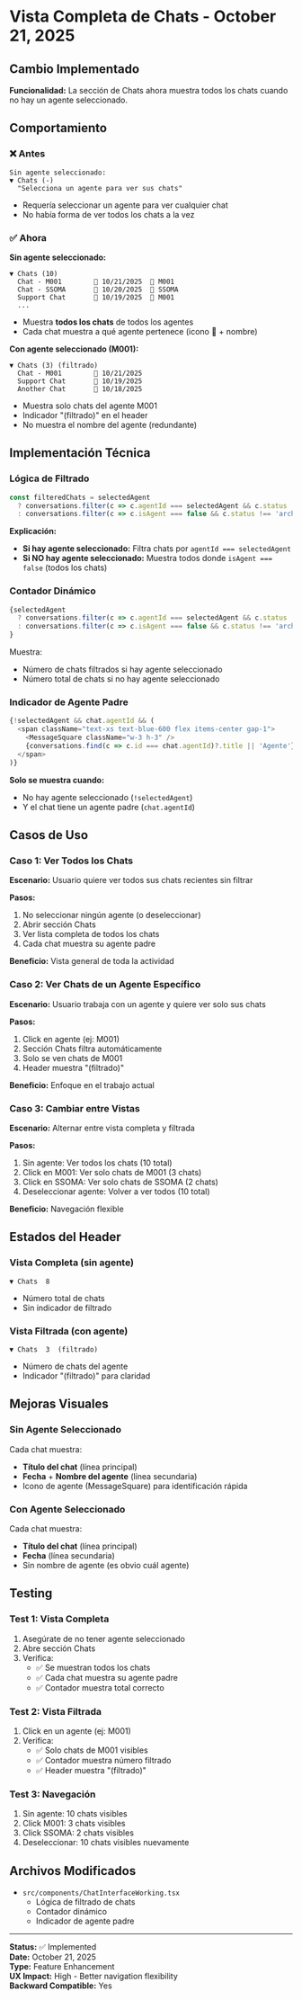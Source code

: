 # Vista Completa de Chats - October 21, 2025

## Cambio Implementado

**Funcionalidad:** La sección de Chats ahora muestra todos los chats cuando no hay un agente seleccionado.

## Comportamiento

### ❌ Antes
```
Sin agente seleccionado:
▼ Chats (-)
  "Selecciona un agente para ver sus chats"
```
- Requería seleccionar un agente para ver cualquier chat
- No había forma de ver todos los chats a la vez

### ✅ Ahora

**Sin agente seleccionado:**
```
▼ Chats (10)
  Chat - M001        📅 10/21/2025  🤖 M001
  Chat - SSOMA       📅 10/20/2025  🤖 SSOMA
  Support Chat       📅 10/19/2025  🤖 M001
  ...
```
- Muestra **todos los chats** de todos los agentes
- Cada chat muestra a qué agente pertenece (icono 🤖 + nombre)

**Con agente seleccionado (M001):**
```
▼ Chats (3) (filtrado)
  Chat - M001        📅 10/21/2025
  Support Chat       📅 10/19/2025
  Another Chat       📅 10/18/2025
```
- Muestra solo chats del agente M001
- Indicador "(filtrado)" en el header
- No muestra el nombre del agente (redundante)

## Implementación Técnica

### Lógica de Filtrado

```typescript
const filteredChats = selectedAgent 
  ? conversations.filter(c => c.agentId === selectedAgent && c.status !== 'archived')
  : conversations.filter(c => c.isAgent === false && c.status !== 'archived');
```

**Explicación:**
- **Si hay agente seleccionado:** Filtra chats por `agentId === selectedAgent`
- **Si NO hay agente seleccionado:** Muestra todos donde `isAgent === false` (todos los chats)

### Contador Dinámico

```typescript
{selectedAgent 
  ? conversations.filter(c => c.agentId === selectedAgent && c.status !== 'archived').length
  : conversations.filter(c => c.isAgent === false && c.status !== 'archived').length
}
```

Muestra:
- Número de chats filtrados si hay agente seleccionado
- Número total de chats si no hay agente seleccionado

### Indicador de Agente Padre

```typescript
{!selectedAgent && chat.agentId && (
  <span className="text-xs text-blue-600 flex items-center gap-1">
    <MessageSquare className="w-3 h-3" />
    {conversations.find(c => c.id === chat.agentId)?.title || 'Agente'}
  </span>
)}
```

**Solo se muestra cuando:**
- No hay agente seleccionado (`!selectedAgent`)
- Y el chat tiene un agente padre (`chat.agentId`)

## Casos de Uso

### Caso 1: Ver Todos los Chats
**Escenario:** Usuario quiere ver todos sus chats recientes sin filtrar

**Pasos:**
1. No seleccionar ningún agente (o deseleccionar)
2. Abrir sección Chats
3. Ver lista completa de todos los chats
4. Cada chat muestra su agente padre

**Beneficio:** Vista general de toda la actividad

### Caso 2: Ver Chats de un Agente Específico
**Escenario:** Usuario trabaja con un agente y quiere ver solo sus chats

**Pasos:**
1. Click en agente (ej: M001)
2. Sección Chats filtra automáticamente
3. Solo se ven chats de M001
4. Header muestra "(filtrado)"

**Beneficio:** Enfoque en el trabajo actual

### Caso 3: Cambiar entre Vistas
**Escenario:** Alternar entre vista completa y filtrada

**Pasos:**
1. Sin agente: Ver todos los chats (10 total)
2. Click en M001: Ver solo chats de M001 (3 chats)
3. Click en SSOMA: Ver solo chats de SSOMA (2 chats)
4. Deseleccionar agente: Volver a ver todos (10 total)

**Beneficio:** Navegación flexible

## Estados del Header

### Vista Completa (sin agente)
```
▼ Chats  8
```
- Número total de chats
- Sin indicador de filtrado

### Vista Filtrada (con agente)
```
▼ Chats  3  (filtrado)
```
- Número de chats del agente
- Indicador "(filtrado)" para claridad

## Mejoras Visuales

### Sin Agente Seleccionado
Cada chat muestra:
- **Título del chat** (línea principal)
- **Fecha** + **Nombre del agente** (línea secundaria)
- Icono de agente (MessageSquare) para identificación rápida

### Con Agente Seleccionado
Cada chat muestra:
- **Título del chat** (línea principal)
- **Fecha** (línea secundaria)
- Sin nombre de agente (es obvio cuál agente)

## Testing

### Test 1: Vista Completa
1. Asegúrate de no tener agente seleccionado
2. Abre sección Chats
3. Verifica:
   - ✅ Se muestran todos los chats
   - ✅ Cada chat muestra su agente padre
   - ✅ Contador muestra total correcto

### Test 2: Vista Filtrada
1. Click en un agente (ej: M001)
2. Verifica:
   - ✅ Solo chats de M001 visibles
   - ✅ Contador muestra número filtrado
   - ✅ Header muestra "(filtrado)"

### Test 3: Navegación
1. Sin agente: 10 chats visibles
2. Click M001: 3 chats visibles
3. Click SSOMA: 2 chats visibles
4. Deseleccionar: 10 chats visibles nuevamente

## Archivos Modificados

- `src/components/ChatInterfaceWorking.tsx`
  - Lógica de filtrado de chats
  - Contador dinámico
  - Indicador de agente padre

---

**Status:** ✅ Implemented  
**Date:** October 21, 2025  
**Type:** Feature Enhancement  
**UX Impact:** High - Better navigation flexibility  
**Backward Compatible:** Yes

